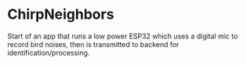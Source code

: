# ChirpNeighbors
Start of an app that runs a low power ESP32 which uses a digital mic to record bird noises, then is transmitted to backend for identification/processing. 
